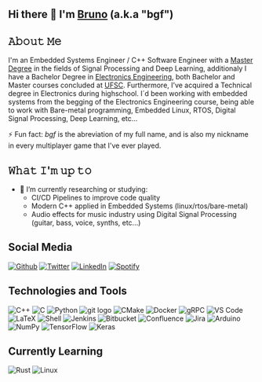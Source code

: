 ## Hi there 👋 I'm [Bruno](https://brunogriep.github.io/) (a.k.a "bgf") 

## 𝙰𝚋𝚘𝚞𝚝 𝙼𝚎 
I'm an Embedded Systems Engineer / C++ Software Engineer with a [Master Degree](https://repositorio.ufsc.br/handle/123456789/244437) in the fields of Signal Processing and Deep Learning, additionaly I have a Bachelor Degree in [Electronics Engineering](https://repositorio.ufsc.br/handle/123456789/197681), both Bachelor and Master courses concluded at [UFSC](https://en.ufsc.br/). Furthermore, I’ve acquired a Technical degree in Electronics during highschool. I´d been working with embedded systems from the begging of the Electronics Engineering course, being able to work with Bare-metal programming, Embedded Linux, RTOS, Digital Signal Processing, Deep Learning, etc...

⚡ Fun fact: *bgf* is the abreviation of my full name, and is also my nickname in every multiplayer game that I've ever played.

## 𝚆𝚑𝚊𝚝 𝙸'𝚖 𝚞𝚙 𝚝𝚘
- 🔭 I’m currently researching or studying:
  - CI/CD Pipelines to improve code quality
  - Modern C++ applied in Embedded Systems (linux/rtos/bare-metal)
  - Audio effects for music industry using Digital Signal Processing (guitar, bass, voice, synths, etc...)

## Social Media
<p align="left"><a 
  href="https://github.com/brunogriep" target="_blank"><img alt="Github" 
  src="https://img.shields.io/badge/GitHub-%2312100E.svg?&style=for-the-badge&logo=Github&logoColor=white" /></a> 
<a 
  href="https://twitter.com/brunogriep" target="_blank"><img alt="Twitter" 
  src="https://img.shields.io/badge/twitter-%2312100E.svg?&style=for-the-badge&logo=twitter&logoColor=blue" /></a> 
<a 
  href="https://www.linkedin.com/in/brunogriep" target="_blank"><img alt="LinkedIn" 
  src="https://img.shields.io/badge/linkedin-%2312100E.svg?&style=for-the-badge&logo=linkedin&logoColor=blue" /></a>
<a 
  href="https://open.spotify.com/user/12173776884?si=b4ec10533e7e42a4" target="_blank"><img alt="Spotify" 
  src="https://img.shields.io/badge/Spotify-%2312100E.svg?&style=for-the-badge&logo=spotify&logoColor=#1DB954" /></a>
</p>

## Technologies and Tools

<p align="left">
<a 
  target="_blank"><img alt="C++" 
  src="https://img.shields.io/badge/c++-%2312100E.svg?&style=for-the-badge&logo=c%2B%2B&logoColor=00599C" /></a> 
<a 
  target="_blank"><img alt="C" 
  src="https://img.shields.io/badge/c-%2312100E.svg?&style=for-the-badge&logo=c&logoColor=A8B9CC" /></a>
<a 
  target="_blank"><img alt="Python" 
  src="https://img.shields.io/badge/python-%2312100E.svg?&style=for-the-badge&logo=python&logoColor=3776AB" /></a>
<a 
  target="_blank"><img alt="git logo" 
  src="https://img.shields.io/badge/git-%2312100E.svg?&style=for-the-badge&logo=git&logoColor=F05032" /></a>
<a 
  target="_blank"><img alt="CMake" 
  src="https://img.shields.io/badge/CMake-%2312100E.svg?&style=for-the-badge&logo=cmake&logoColor=009DC7" /></a>
<a 
  target="_blank"><img alt="Docker" 
  src="https://img.shields.io/badge/docker-%2312100E.svg?&style=for-the-badge&logo=docker&logoColor=2496ED" /></a>
<a 
  target="_blank"><img alt="gRPC" 
  src="https://www.google.com/url?sa=i&url=https%3A%2F%2Fgrpc.io%2F&psig=AOvVaw3pSnMFRxmjZ0okUjxJ_5NR&ust=1726054568981000&source=images&cd=vfe&opi=89978449&ved=0CBQQjRxqFwoTCOiZ4r2kuIgDFQAAAAAdAAAAABAE" /></a>  
<a 
  target="_blank"><img alt="VS Code" 
  src="https://img.shields.io/badge/Visual%20Studio%20Code-%2312100E.svg?&style=for-the-badge&logo=visual-studio-code&logoColor=007ACC" /></a>
<a 
  target="_blank"><img alt="LaTeX" 
  src="https://img.shields.io/badge/latex-%2312100E.svg?&style=for-the-badge&logo=latex&logoColor=008080" /></a>
<a 
  target="_blank"><img alt="Shell" 
  src="https://img.shields.io/badge/shell_script-%2312100E.svg?&style=for-the-badge&logo=gnu-bash&logoColor=white" /></a>
<a 
  target="_blank"><img alt="Jenkins" 
  src="https://img.shields.io/badge/jenkins-%2312100E.svg?&style=for-the-badge&logo=jenkins&logoColor=D24939" /></a>
<a 
  target="_blank"><img alt="Bitbucket" 
  src="https://img.shields.io/badge/bitbucket-%2312100E.svg?&style=for-the-badge&logo=bitbucket&logoColor=0052CC" /></a>
<a 
  target="_blank"><img alt="Confluence" 
  src="https://img.shields.io/badge/confluence-%2312100E.svg?&style=for-the-badge&logo=confluence&logoColor=0052CC" /></a>
<a 
  target="_blank"><img alt="Jira" 
  src="https://img.shields.io/badge/jira-%2312100E.svg?&style=for-the-badge&logo=jira&logoColor=0052CC" /></a>
<a 
  target="_blank"><img alt="Arduino" 
  src="https://img.shields.io/badge/-Arduino-%2312100E.svg?&style=for-the-badge&logo=Arduino&logoColor=00979D" /></a>
<a 
  target="_blank"><img alt="NumPy" 
  src="https://img.shields.io/badge/numpy-%2312100E.svg?&style=for-the-badge&logo=numpy&logoColor=013243" /></a>
<a 
  target="_blank"><img alt="TensorFlow" 
  src="https://img.shields.io/badge/TensorFlow-%2312100E.svg?&style=for-the-badge&logo=TensorFlow&logoColor=FF6F00" /></a>
<a 
  target="_blank"><img alt="Keras" 
  src="https://img.shields.io/badge/Keras-%2312100E.svg?&style=for-the-badge&logo=Keras&logoColor=#D00000" /></a>
</p>

## Currently Learning
<p align="left">
<a 
  target="_blank"><img alt="Rust" 
  src="https://img.shields.io/badge/rust-%2312100E.svg?&style=for-the-badge&logo=rust&logoColor=white" /></a> 
<a 
  target="_blank"><img alt="Linux" 
  src="https://img.shields.io/badge/Linux-%2312100E.svg?&style=for-the-badge&logo=Linux&logoColor=FCC624" /></a> 
</p>

